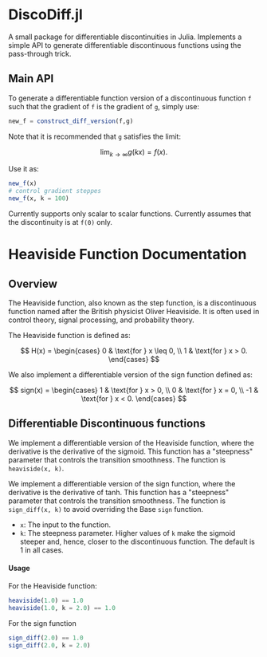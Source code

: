 # DiscoDiff.jl

 A small package for differentiable discontinuities in Julia. Implements a simple API to generate differentiable discontinuous functions using the pass-through trick.

## Main API

To generate a differentiable function version of a discontinuous function `f` such that the gradient of `f` is the gradient of `g`, simply use:

````julia
new_f = construct_diff_version(f,g)

````

Note that it is recommended that `g` satisfies the limit:

$$
\lim_{k \to \infty}g(kx) = f(x).
$$


Use it as:

```julia
new_f(x)
# control gradient steppes
new_f(x, k = 100)

```

Currently supports only scalar to scalar functions. Currently assumes that the discontinuity is at `f(0)` only.


# Heaviside Function Documentation

## Overview

The Heaviside function, also known as the step function, is a discontinuous function named after the British physicist Oliver Heaviside. It is often used in control theory, signal processing, and probability theory.

The Heaviside function is defined as:

$$
H(x) = \begin{cases} 
0 & \text{for } x \leq 0, \\
1 & \text{for } x > 0.
\end{cases}
$$

We also implement a differentiable version of the sign function defined as:

$$
sign(x) = \begin{cases} 
1 & \text{for } x > 0, \\
0 & \text{for } x = 0, \\
-1 & \text{for } x < 0.
\end{cases}
$$


## Differentiable Discontinuous functions

We implement a differentiable version of the Heaviside function, where the derivative is the derivative of the sigmoid. This function has a "steepness" parameter that controls the transition smoothness. The function is `heaviside(x, k)`.

We implement a differentiable version of the sign function, where the derivative is the derivative of tanh. This function has a "steepness" parameter that controls the transition smoothness. The function is `sign_diff(x, k)` to avoid overriding the Base `sign` function.

- `x`: The input to the function.
- `k`: The steepness parameter. Higher values of `k` make the sigmoid steeper and, hence, closer to the discontinuous function. The default is 1 in all cases.

#### Usage

For the Heaviside function:

```julia
heaviside(1.0) == 1.0
heaviside(1.0, k = 2.0) == 1.0
```

For the sign function

```julia
sign_diff(2.0) == 1.0
sign_diff(2.0, k = 2.0)
```



